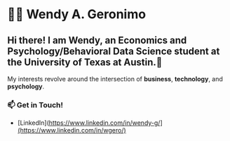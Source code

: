 # 👩‍💻 Wendy A. Geronimo

## Hi there! I am Wendy, an Economics and Psychology/Behavioral Data Science student at the University of Texas at Austin.👋

My interests revolve around the intersection of **business**, **technology**, and **psychology**.

### 📫 Get in Touch!
- [LinkedIn](https://www.linkedin.com/in/wendy-g/](https://www.linkedin.com/in/wgero/)


